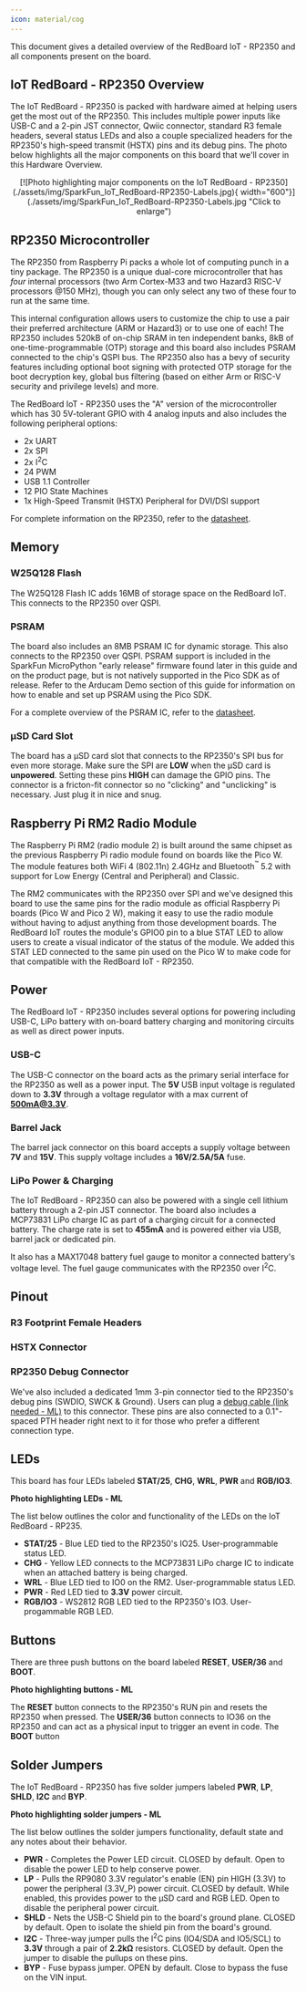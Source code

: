 ```yaml
---
icon: material/cog
---
```


This document gives a detailed overview of the RedBoard IoT - RP2350 and all components present on the board.

## IoT RedBoard - RP2350 Overview

The IoT RedBoard - RP2350 is packed with hardware aimed at helping users get the most out of the RP2350. This includes multiple power inputs like USB-C and a 2-pin JST connector, Qwiic connector, standard R3 female headers, several status LEDs and also a couple specialized headers for the RP2350's high-speed transmit (HSTX) pins and its debug pins. The photo below highlights all the major components on this board that we'll cover in this Hardware Overview.

<center>
[![Photo highlighting major components on the IoT RedBoard - RP2350](./assets/img/SparkFun_IoT_RedBoard-RP2350-Labels.jpg){ width="600"}](./assets/img/SparkFun_IoT_RedBoard-RP2350-Labels.jpg "Click to enlarge")
</center>

## RP2350 Microcontroller

The RP2350 from Raspberry Pi packs a whole lot of computing punch in a tiny package. The RP2350 is a unique dual-core microcontroller that has <i>four</i> internal processors (two Arm Cortex-M33 and two Hazard3 RISC-V processors @150 MHz), though you can only select any two of these four to run at the same time. 

This internal configuration allows users to customize the chip to use a pair their preferred architecture (ARM or Hazard3) or to use one of each! The RP2350 includes 520kB of on-chip SRAM in ten independent banks, 8kB of one-time-programmable (OTP) storage and this board also includes PSRAM connected to the chip's QSPI bus. The RP2350 also has a bevy of security features including optional boot signing with protected OTP storage for the boot decryption key, global bus filtering (based on either Arm or RISC-V security and privilege levels) and more.

The RedBoard IoT - RP2350 uses the "A" version of the microcontroller which has 30 5V-tolerant GPIO with 4 analog inputs and also includes the following peripheral options:

* 2x UART
* 2x SPI
* 2x I<sup>2</sup>C
* 24 PWM
* USB 1.1 Controller
* 12 PIO State Machines
* 1x High-Speed Transmit (HSTX) Peripheral for DVI/DSI support

For complete information on the RP2350, refer to the [datasheet](./assets/component_documentation/rp2350-datasheet.pdf).

## Memory

### W25Q128 Flash

The W25Q128 Flash IC adds 16MB of storage space on the RedBoard IoT. This connects to the RP2350 over QSPI.

### PSRAM

The board also includes an 8MB PSRAM IC for dynamic storage. This also connects to the RP2350 over QSPI. PSRAM support is included in the SparkFun MicroPython "early release" firmware found later in this guide and on the product page, but is not natively supported in the Pico SDK as of release. Refer to the Arducam Demo section of this guide for information on how to enable and set up PSRAM using the Pico SDK.

For a complete overview of the PSRAM IC, refer to the [datasheet](./assets/component_documentation/APS6404L_3SQR_Datasheet.pdf).

### &micro;SD Card Slot

The board has a &micro;SD card slot that connects to the RP2350's SPI bus for even more storage. Make sure the SPI are **LOW** when the &micro;SD card is **unpowered**. Setting these pins **HIGH** can damage the GPIO pins. The connector is a fricton-fit connector so no "clicking" and "unclicking" is necessary. Just plug it in nice and snug. 

## Raspberry Pi RM2 Radio Module

The Raspberry Pi RM2 (radio module 2) is built around the same chipset as the previous Raspberry Pi radio module found on boards like the Pico W. The module features both WiFi 4 (802.11n) 2.4GHz and  Bluetooth<sup>&trade;</sup> 5.2 with support for Low Energy (Central and Peripheral) and Classic. 

The RM2 communicates with the RP2350 over SPI and we've designed this board to use the same pins for the radio module as official Raspberry Pi boards (Pico W and Pico 2 W), making it easy to use the radio module without having to adjust anything from those development boards. The RedBoard IoT routes the module's GPIO0 pin to a blue STAT LED to allow users to create a visual indicator of the status of the module. We added this STAT LED connected to the same pin used on the Pico W to make code for that compatible with the RedBoard IoT - RP2350.

## Power

The RedBoard IoT - RP2350 includes several options for powering including USB-C, LiPo battery with on-board battery charging and monitoring circuits as well as direct power inputs.

### USB-C

The USB-C connector on the board acts as the primary serial interface for the RP2350 as well as a power input. The <b>5V</b> USB input voltage is regulated down to <b>3.3V</b> through a voltage regulator with a max current of <b>500mA@3.3V</b>.

### Barrel Jack

The barrel jack connector on this board accepts a supply voltage between <b>7V</b> and <b>15V</b>. This supply voltage includes a <b>16V/2.5A/5A</b> fuse.

### LiPo Power & Charging

The IoT RedBoard - RP2350 can also be powered with a single cell lithium battery through a 2-pin JST connector. The board also includes a MCP73831 LiPo charge IC as part of a charging circuit for a connected battery. The charge rate is set to <b>455mA</b> and is powered either via USB, barrel jack or dedicated pin. 

It also has a MAX17048 battery fuel gauge to monitor a connected battery's voltage level. The fuel gauge communicates with the RP2350 over I<sup>2</sup>C.

## Pinout

### R3 Footprint Female Headers

### HSTX Connector



### RP2350 Debug Connector

We've also included a dedicated 1mm 3-pin connector tied to the RP2350's debug pins (SWDIO, SWCK & Ground). Users can plug a [debug cable (link needed - ML)]() to this connector. These pins are also connected to a 0.1"-spaced PTH header right next to it for those who prefer a different connection type. 

## LEDs

This board has four LEDs labeled <b>STAT/25</b>, <b>CHG</b>, <b>WRL</b>, <b>PWR</b> and <b>RGB/IO3</b>.

**Photo highlighting LEDs - ML**

The list below outlines the color and functionality of the LEDs on the IoT RedBoard - RP235.

* <b>STAT/25</b> - Blue LED tied to the RP2350's IO25. User-programmable status LED. 
* <b>CHG</b> - Yellow LED connects to the MCP73831 LiPo charge IC to indicate when an attached battery is being charged.
* <b>WRL</b> - Blue LED tied to IO0 on the RM2. User-programmable status LED.
* <b>PWR</b> - Red LED tied to <b>3.3V</b> power circuit.
* <b>RGB/IO3</b> - WS2812 RGB LED tied to the RP2350's IO3. User-progammable RGB LED.

## Buttons

There are three push buttons on the board labeled <b>RESET</b>, <b>USER/36</b> and <b>BOOT</b>.

**Photo highlighting buttons - ML**

The <b>RESET</b> button connects to the RP2350's RUN pin and resets the RP2350 when pressed. The <b>USER/36</b> button connects to IO36 on the RP2350 and can act as a physical input to trigger an event in code. The <b>BOOT</b> button 

## Solder Jumpers

The IoT RedBoard - RP2350 has five solder jumpers labeled <b>PWR</b>, <b>LP</b>, <b>SHLD</b>, <b>I2C</b> and <b>BYP</b>. 

**Photo highlighting solder jumpers - ML**

The list below outlines the solder jumpers functionality, default state and any notes about their behavior.

* <b>PWR</b> - Completes the Power LED circuit. CLOSED by default. Open to disable the power LED to help conserve power.
* <b>LP</b> - Pulls the RP9080 3.3V regulator's enable (EN) pin HIGH (3.3V) to power the peripheral (3.3V_P) power circuit. CLOSED by default. While enabled, this provides power to the &micro;SD card and RGB LED. Open to disable the peripheral power circuit.
* <b>SHLD</b> - Nets the USB-C Shield pin to the board's ground plane. CLOSED by default. Open to isolate the shield pin from the board's ground.
* <b>I2C</b> - Three-way jumper pulls the I<sup>2</sup>C pins (IO4/SDA and IO5/SCL) to <b>3.3V</b> through a pair of <b>2.2k&ohm;</b> resistors. CLOSED by default. Open the jumper to disable the pullups on these pins.
* <b>BYP</b> - Fuse bypass jumper. OPEN by default. Close to bypass the fuse on the VIN input.